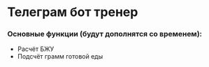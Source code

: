 # Телеграм бот тренер

### Основные функции (будут дополнятся со временем):

* Расчёт БЖУ
* Подсчёт грамм готовой еды


